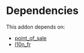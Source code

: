 # Dependencies

This addon depends on:

- [point_of_sale](https://github.com/bringout/oca-ocb-sale)
- [l10n_fr](https://github.com/bringout/oca-ocb-l10n_europe)
